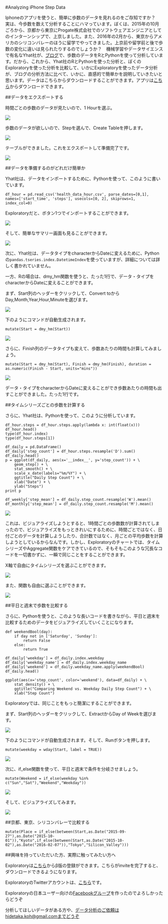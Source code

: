 #Analyzing iPhone Step Data

Iphoneのアプリを使うと、簡単に歩数のデータを見れるのをご存知ですか？　実は、今歩数を数えて分析することにハマっています。ぼくは、2015年の10月ごろから、京都から東京にProgate株式会社でのソフトウェアエンジニアとしてのインターンシップで、上京しました。また、2016年の2月から、東京からアメリカのシリコンバレーのほうに留学でやってきました。上京前や留学前と後で歩数の変化に違いは見られたりするのでしょうか？　機械学習やデータサイエンスで有名なYhat社が、[ブログ](http://blog.yhat.com/posts/phone-steps-timeseries.html)で、歩数のデータをRとPythonを使って分析しています。だから、これから、Yhat社のRとPythonを使った分析と、ぼくのExploratoryを使った分析を比較して、いかにExploratoryを使ったデータ分析が、ブログの分析方法に比べて、いかに、直感的で簡単かを説明していきたいと思います。データはこちらからダウンロードすることができます。アプリは[こちら](https://itunes.apple.com/us/app/qs-access/id920297614?mt=8)からダウンロードできます。

##データをエクスポートする

時間ごとの歩数のデータが見たいので、1 Hourを選ぶ。

![](images/hour-step.png)

歩数のデータが欲しいので、Stepを選んで、Create Tableを押します。

![](images/step-chose.png)

テーブルができました。これをエクスポートして準備完了です。

![](images/table-chose.png)

##データを準備するのがどれだけ簡単か

Yhat社は、データをインポートするために、Pythonを使って、このように書いています。


```
df_hour = pd.read_csv('health_data_hour.csv', parse_dates=[0,1], names=['start_time', 'steps'], usecols=[0, 2], skiprows=1, index_col=0)
```

Exploratoryだと、ボタン1つでインポートすることができます。

![](images/import-table-step.png)

そして、簡単なサマリー画面も見ることができます。

![](images/summary-step.png)

次に、Yhat社は、データタイプをcharacterからDateに変えるために、Pythonの`pandas.tseries.index.DatetimeIndex`を使っていますが、詳細については詳しく書かれていません。

一方、Rの場合は、dmy_hm関数を使うと、たった1行で、データ・タイプをcharacterからDateに変えることができます。

まず、Start列のヘッダーをクリックして、Convert toからDay,Month,Year,Hour,Minuteを選びます。

![](images/dmy-hm-step.png)

下のようにコマンドが自動生成されます。

```
mutate(Start = dmy_hm(Start))
```

![](images/dmy-hy.png)

さらに、Finish列のデータタイプも変えて、歩数あたりの時間も計算してみましょう。

```
mutate(Start = dmy_hm(Start), Finish = dmy_hm(Finish), duration = as.numeric(Finish - Start, units="mins"))
```

![](images/dmy-hm-step2.png)


データ・タイプをcharacterからDateに変えることができ歩数あたりの時間も出すことができました。たった1行です。


##タイムシリーズごとの歩数を計算する

さらに、Yhat社は、Pythonを使って、このように分析しています。


```
df_hour.steps = df_hour.steps.apply(lambda x: int(float(x)))
df_hour.head()
type(df_hour.index)
type(df_hour.steps[1])
```

```
df_daily = pd.DataFrame()
df_daily['step_count'] = df_hour.steps.resample('D').sum()
df_daily.head()
p = ggplot(df_daily, aes(x='__index__', y='step_count')) + \
    geom_step() + \
    stat_smooth() + \
    scale_x_date(labels="%m/%Y") + \
    ggtitle("Daily Step Count") + \
    xlab("Date") + \
    ylab("Steps")
print p
```
```
df_weekly['step_mean'] = df_daily.step_count.resample('W').mean()
df_monthly['step_mean'] = df_daily.step_count.resample('M').mean()
```
![](images/step-mean-simple0.png)

これは、ビジュアライズしようとすると、1時間ごとの歩数数が計算されてしまったので、ビジュアライズをもっときれいにするために、時間ごとではなく、日付ごとのデータを計算しようしたり、合計数ではなく、月ごとの平均歩数を計算しようとしているからなんです。しかし、Exploratoryのチャートでは、タイムシリーズやAggregate関数をケアできているので、そもそもこのような冗長なコードを一切書かずに、一瞬で同じことをすることができます。

X軸で自由にタイムシリーズを選ぶことができます。

![](images/step-mean-simple.png)

また、関数も自由に選ぶことができます。

![](images/step-mean-simple2.png)

##平日と週末で歩数を比較する

さらに、Pythonを使うと、このような長いコードを書きながら、平日と週末を比較するためのデータをビジュアライズしていくことになります。


```
def weekendBool(day):
    if day not in ['Saturday', 'Sunday']:
        return False
    else:
        return True

df_daily['weekday'] = df_daily.index.weekday
df_daily['weekday_name'] = df_daily.index.weekday_name
df_daily['weekend'] = df_daily.weekday_name.apply(weekendBool)
df_daily.head()
```

```
ggplot(aes(x='step_count', color='weekend'), data=df_daily) + \
    stat_density() + \
    ggtitle("Comparing Weekend vs. Weekday Daily Step Count") + \
    xlab("Step Count")
```

Exploratoryでは、同じことをもっと簡潔にすることができます。

まず、Start列のヘッダーをクリックして、ExtractからDay of Weekを選びます。

![](images/wday-step.png)

下のようにコマンドが自動生成されます。そして、Runボタンを押します。

```
mutate(weekday = wday(Start, label = TRUE))
```

![](images/wday-step2.png)


次に、if_else関数を使って、平日と週末で条件を分岐させましょう。

```
mutate(Weekend = if_else(weekday %in% c("Sun","Sat"),"Weekend","Weekday"))
```

![](images/wday-mutate-if.png)

そして、ビジュアライズしてみます。

![](images/wday-mutate-if1.png)

##京都、東京、シリコンバレーで比較する

```
mutate(Place = if_else(between(Start,as.Date("2015-09-27"),as.Date("2015-10-01")),"Kyoto",if_else(between(Start,as.Date("2015-10-02"),as.Date("2016-02-07")),"Tokyo","Silicon_Valley")))
```




##興味を持っていただいた方、実際に触ってみたい方へ

Exploratoryは[こちら](https://exploratory.io/
)からβ版の登録ができます。こちらがinviteを完了すると、ダウンロードできるようになります。


ExploratoryのTwitterアカウントは、[こちら](https://twitter.com/ExploratoryData
)です。

Exploratoryの日本ユーザー向けの[Facebookグループ](https://www.facebook.com/groups/1087437647994959/members/
)を作ったのでよろしかったらどうぞ

分析してほしいデータがある方や、データ分析のご依頼はhidetaka.koh@gmail.comまでどうぞ